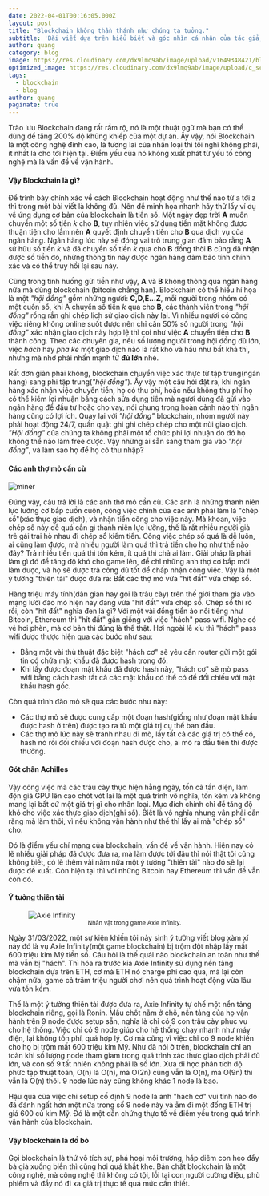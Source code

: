 ```yaml
---
date: 2022-04-01T00:16:05.000Z
layout: post
title: "Blockchain không thần thánh như chúng ta tưởng."
subtitle: 'Bài viết dựa trên hiểu biết và góc nhìn cá nhân của tác giả, mọi ý kiến đóng góp có thể để lại bên dưới.'
author: quang
category: blog
image: https://res.cloudinary.com/dx9lmq9ab/image/upload/v1649348421/blockchain-break_dp8kjl.jpg
optimized_image: https://res.cloudinary.com/dx9lmq9ab/image/upload/c_scale,w_380/v1649348421/blockchain-break_dp8kjl.jpg
tags:
  - blockchain
  - blog
author: quang
paginate: true
---
```


Trào lưu Blockchain đang rất rầm rộ, nó là một thuật ngữ mà bạn có thể dùng để tăng 200% độ khủng khiếp của một dự án. Ấy vậy, nói Blockchain là một công nghệ đỉnh cao, là tương lai của nhân loại thì tôi nghĩ không phải, ít nhất là cho tới hiện tại. Điểm yếu của nó không xuất phát từ yếu tố công nghệ mà là vấn đề về vận hành.

#### Vậy Blockchain là gì?

Để trình bày chính xác về cách Blockchain hoạt động như thế nào từ a tới z thì trong một bài viết là không đủ. Nên để minh họa nhanh hãy thử lấy ví dụ về ứng dụng cơ bản của blockchain là tiền số. Một ngày đẹp trời <strong>A</strong> muốn chuyển một số tiền <em>k</em> cho <strong>B</strong>, tuy nhiên việc sử dụng tiền mặt không được thuận tiện cho lắm nên <strong>A</strong> quyết định chuyển tiền cho <strong>B</strong> qua dịch vụ của ngân hàng. Ngân hàng lúc này sẽ đóng vai trò trung gian đảm bảo rằng <strong>A</strong> sử hữu số tiền <em>k</em> và đã chuyển số tiền <em>k</em> qua cho <strong>B</strong> đồng thời <strong>B</strong> cũng đã nhận được số tiền đó, những thông tin này được ngân hàng đảm bảo tính chính xác và có thể truy hồi lại sau này.

Cũng trong tình huống gửi tiền như vậy, <strong>A</strong> và <strong>B</strong> không thông qua ngân hàng nữa mà dùng blockchain (bitcoin chẳng hạn). Blockchain có thể hiểu hí họa là một <em>"hội đồng"</em> gồm những người: <strong>C,D,E...Z</strong>, mỗi người trong nhóm có một cuốn sổ, khi A chuyển số tiền <em>k</em> qua cho <strong>B</strong>, các thành viên trong <em>"hội đồng"</em> rồng rắn ghi chép lịch sử giao dịch này lại. Vì nhiều người có công việc riêng không online suốt được nên chỉ cần 50% số người trong <em>"hội đồng"</em> xác nhận giao dịch này hợp lệ thì coi như việc <strong>A</strong> chuyển tiền cho <strong>B</strong> thành công. Theo các chuyên gia, nếu số lượng người trong hội đồng đủ lớn, việc <em>hách</em> hay <em>pha ke</em> một giao dịch nào là rất khó và hầu như bất khả thì, nhưng mà nhớ phải nhấn mạnh từ <strong>đủ lớn</strong> nhé.

Rất đơn giản phải không, blockchain chuyển việc xác thực từ tập trung(ngân hàng) sang phi tập trung(<em>"hội đồng"</em>). Ấy vậy một câu hỏi đặt ra, khi ngân hàng xác nhận việc chuyển tiền, họ có thu phí, hoặc nếu không thu phí họ có thể kiếm lợi nhuận bằng cách sửa dụng tiền mà người dùng đã gửi vào ngân hàng để đầu tư hoặc cho vay, nói chung trong hoàn cảnh nào thì ngân hàng cũng có lợi ích. Quay lại với <em>"hội đồng"</em> blockchain, nhóm người này phải hoạt động 24/7, quần quật ghi ghi chép chép cho một nùi giao dịch. <em>"Hội đồng"</em> của chúng ta không phải một tổ chức phi lợi nhuận do đó họ không thể nào làm free được. Vậy những ai sẵn sàng tham gia vào <em>"hội đồng"</em>, và làm sao họ để họ có thu nhập?

#### Các anh thợ mỏ cần cù

![miner](https://res.cloudinary.com/dx9lmq9ab/image/upload/v1649348420/miner_dkgybj.jpg)

Đúng vậy, câu trả lời là các anh thở mỏ cần cù. Các anh là những thanh niên lực lưỡng cơ bắp cuồn cuộn, công việc chính của các anh phải làm là "chép sổ"(xác thực giao dịch), và nhận tiền công cho việc này. Mà khoan, việc chép sổ này dễ quá cần gì thanh niên lực lưỡng, thế là rất nhiều người già trẻ gái trai hò nhau đi chép sổ kiếm tiền. Công việc chép sổ quá là dễ luôn, ai cũng làm được, mà nhiều người làm quá thì trả tiền cho họ như thế nào đây? Trả nhiều tiền quá thì tốn kém, ít quá thì chả ai làm. Giải pháp là phải làm gì đó để tăng độ khó cho game lên, để chỉ những anh thợ cơ bắp mới làm được, và họ sẽ được trả công đủ tốt để chấp nhận công việc. Vậy là một ý tưởng "thiên tài" được đưa ra: Bắt các thợ mỏ vừa "hít đất" vừa chép sổ.

Hàng triệu máy tính(dân gian hay gọi là trâu cày) trên thế giới tham gia vào mạng lưới đào mỏ hiện nay đang vừa "hít đất" vừa chép sổ. Chép sổ thì rõ rồi, còn "hít đất" nghĩa đen là gì? Với một vài đồng tiền ảo nổi tiếng như Bitcoin, Ethereum thì "hít đất" gần giống với việc "hách" pass wifi. Nghe có vẻ hơi phèn, mà cơ bản thì đúng là thế thật. Hơi ngoài lề xíu thì "hách" pass wifi được thược hiện qua các bước như sau:

- Bằng một vài thủ thuật đặc biệt "hách cơ" sẽ yêu cần router gửi một gói tin có chứa mật khẩu đã được hash trong đó.
- Khi lấy được đoạn mật khẩu đã được hash này, "hách cơ" sẽ mò pass wifi bằng cách hash tất cả các mật khẩu có thể có để đối chiếu với mật khẩu hash gốc.

Còn quá trình đào mỏ sẽ qua các bước như này:

- Các thợ mỏ sẽ được cung cấp một đoạn hash(giống như đoạn mật khẩu được hash ở trên) được tạo ra từ một giá trị cụ thể ban đầu.
- Các thợ mỏ lúc này sẽ tranh nhau đi mò, lấy tất cả các giá trị có thể có, hash nó rồi đối chiếu với đoạn hash được cho, ai mò ra đầu tiên thì được thưởng.

#### Gót chân Achilles

Vậy công việc mà các trâu cày thực hiện hằng ngày, tốn cả tấn điện, làm độn giá GPU lên cao chót vót lại là một quá trình vô nghĩa, tốn kém và không mang lại bất cứ một giá trị gì cho nhân loại. Mục đích chính chỉ để tăng độ khó cho việc xác thực giao dịch(ghi sổ). Biết là vô nghĩa nhưng vẫn phải cắn răng mà làm thôi, vì nếu không vận hành như thế thì lấy ai mà "chép sổ" cho.

Đó là điểm yếu chí mạng của blockchain, vấn đề về vận hành. Hiện nay có lẽ nhiều giải pháp đã được đưa ra, mà làm được tới đâu thì nói thật tôi cũng không biết, có lẽ thêm vài năm nữa một ý tưởng "thiên tài" nào đó sẽ lại được đề xuất. Còn hiện tại thì với những Bitcoin hay Ethereum thì vấn đề vẫn còn đó.

#### Ý tưởng thiên tài

<figure>
    <img src="https://res.cloudinary.com/dx9lmq9ab/image/upload/v1649348421/word-image-71_zuxyyb.jpg"
         alt="Axie Infinity"
         style="display: block;margin: 0 auto;">
    <figcaption style="text-align:center;"><small>Nhân vật trong game Axie Infinity.</small></figcaption>
</figure>

Ngày 31/03/2022, một sự kiện khiến tôi nảy sinh ý tưởng viết blog xàm xí này đó là vụ Axie Infinity(một game blockchain) bị trộm đột nhập lấy mất 600 triệu kim Mỹ tiền số. Câu hỏi là thế quái nào blockchain an toàn như thế mà vẫn bị "hách". Thì hóa ra trước kia Axie Infinity sử dụng nền tảng blockchain dựa trên ETH, cơ mà ETH nó charge phí cao qua, mà lại còn chậm nữa, game cả trăm triệu người chơi nên quá trình hoạt động vừa lâu vừa tốn kém.

Thế là một ý tưởng thiên tài được đưa ra, Axie Infinity tự chế một nền tảng blockchain riêng, gọi là Ronin. Mấu chốt nằm ở chỗ, nền tảng của họ vận hành trên 9 node được setup sẵn, nghĩa là chỉ có 9 con trâu cày phục vụ cho hệ thống. Việc chỉ có 9 node giúp cho hệ thống chạy nhanh như máy điện, lại không tốn phí, quá hợp lý. Cơ mà cũng vì việc chỉ có 9 node khiến cho họ bị trộm mất 600 triệu kim Mỹ. Như đã nói ở trên, blockchain chỉ an toàn khi số lượng node tham giam trong quá trình xác thực giao dịch phải đủ lớn, và con số 9 tất nhiên không phải là số lớn. Xưa đi học phân tích độ phức tạp thuật toán, O(n) là O(n), mà O(2n) cũng vẫn là O(n), mà O(9n) thì vẫn là O(n) thôi. 9 node lúc này cũng không khác 1 node là bao.

Hậu quả của việc chỉ setup cố định 9 node là anh "hách cơ" vui tính nào đó đã đánh ngất hơn một nửa trong số 9 node này và ẵm đi một đống ETH trị giá 600 củ kim Mỹ. Đó là một dẫn chứng thực tế về điểm yếu trong quá trình vận hành của blockchain.

#### Vậy blockchain là đồ bỏ

Gọi blockchain là thứ vô tích sự, phá hoại môi trường, hấp diêm con heo đẩy bà già xuống biển thì cũng hơi quá khắt khe. Bản chất blockchain là một công nghệ, mà công nghệ thì không có tội, lỗi tại con người cường điệu, phù phiếm và đẩy nó đi xa giá trị thực tế quá mức cần thiết.
